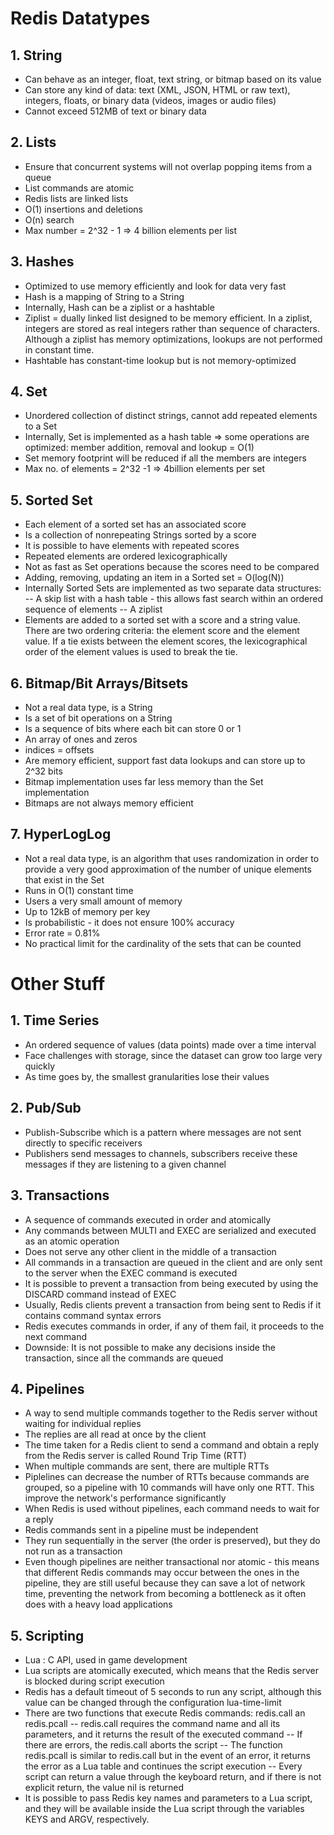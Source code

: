 # Redis Datatypes

## 1. String
- Can behave as an integer, float, text string, or bitmap based on its value
- Can store any kind of data: text (XML, JSON, HTML or raw text), integers, floats, or binary data (videos, images or audio files)
- Cannot exceed 512MB of text or binary data

## 2. Lists
- Ensure that concurrent systems will not overlap popping items from a queue
- List commands are atomic
- Redis lists are linked lists
- O(1) insertions and deletions
- O(n) search
- Max number = 2^32 - 1 => 4 billion elements per list

## 3. Hashes
- Optimized to use memory efficiently and look for data very fast
- Hash is a mapping of String to a String
- Internally, Hash can be a ziplist or a hashtable
- Ziplist = dually linked list designed to be memory efficient. In a ziplist, integers are stored as real integers rather than sequence of characters. Although a ziplist has memory optimizations, lookups are not performed in constant time.
- Hashtable has constant-time lookup but is not memory-optimized

## 4. Set
- Unordered collection of distinct strings, cannot add repeated elements to a Set
- Internally, Set is implemented as a hash table => some operations are optimized: member addition, removal and lookup = O(1)
- Set memory footprint will be reduced if all the members are integers
- Max no. of elements = 2^32 -1 => 4billion elements per set

## 5. Sorted Set
- Each element of a sorted set has an associated score
- Is a collection of nonrepeating Strings sorted by a score
- It is possible to have elements with repeated scores
- Repeated elements are ordered lexicographically
- Not as fast as Set operations because the scores need to be compared
- Adding, removing, updating an item in a Sorted set = O(log(N))
- Internally Sorted Sets are implemented as two separate data structures:
-- A skip list with a hash table - this allows fast search within an ordered sequence of elements
-- A ziplist
- Elements are added to a sorted set with a score and a string value. There are two ordering criteria: the element score and the element value. If a tie exists between the element scores, the lexicographical order of the element values is used to break the tie.

## 6. Bitmap/Bit Arrays/Bitsets
- Not a real data type, is a String
- Is a set of bit operations on a String
- Is a sequence of bits where each bit can store 0 or 1
- An array of ones and zeros
- indices = offsets
- Are memory efficient, support fast data lookups and can store up to 2^32 bits
- Bitmap implementation uses far less memory than the Set implementation
- Bitmaps are not always memory efficient

## 7. HyperLogLog
- Not a real data type, is an algorithm that uses randomization in order to provide a very good approximation of the number of unique elements that exist in the Set
- Runs in O(1) constant time
- Users a very small amount of memory
- Up to 12kB of memory per key
- Is probabilistic - it does not ensure 100% accuracy
- Error rate = 0.81%
- No practical limit for the cardinality of the sets that can be counted

# Other Stuff

## 1. Time Series
- An ordered sequence of values (data points) made over a time interval
- Face challenges with storage, since the dataset can grow too large very quickly
- As time goes by, the smallest granularities lose their values


## 2. Pub/Sub
- Publish-Subscribe which is a pattern where messages are not sent directly to specific receivers
- Publishers send messages to channels, subscribers receive these messages if they are listening to a given channel

## 3. Transactions
- A sequence of commands executed in order and atomically
- Any commands between MULTI and EXEC are serialized and executed as an atomic operation
- Does not serve any other client in the middle of a transaction
- All commands in a transaction are queued in the client and are only sent to the server when the EXEC command is executed
- It is possible to prevent a transaction from being executed by using the DISCARD command instead of EXEC
- Usually, Redis clients prevent a transaction from being sent to Redis if it contains command syntax errors
- Redis executes commands in order, if any of them fail, it proceeds to the next command
- Downside: It is not possible to make any decisions inside the transaction, since all the commands are queued

## 4. Pipelines
- A way to send multiple commands together to the Redis server without waiting for individual replies
- The replies are all read at once by the client
- The time taken for a Redis client to send a command and obtain a reply from the Redis server is called Round Trip Time (RTT)
- When multiple commands are sent, there are multiple RTTs
- Piplelines can decrease the number of RTTs because commands are grouped, so a pipeline with 10 commands will have only one RTT. This improve the network's performance significantly
- When Redis is used without pipelines, each command needs to wait for a reply
- Redis commands sent in a pipeline must be independent
- They run sequentially in the server (the order is preserved), but they do not run as a transaction
- Even though pipelines are neither transactional nor atomic - this means that different Redis commands may occur between the ones in the pipeline, they are still useful because they can save a lot of network time, preventing the network from becoming a bottleneck as it often does with a heavy load applications

## 5. Scripting
- Lua : C API, used in game development
- Lua scripts are atomically executed, which means that the Redis server is blocked during script execution
- Redis has a default timeout of 5 seconds to run any script, although this value can be changed through the configuration lua-time-limit
- There are two functions that execute Redis commands: redis.call an redis.pcall
-- redis.call requires the command name and all its parameters, and it returns the result of the executed command
-- If there are errors, the redis.call aborts the script
-- The function redis.pcall is similar to redis.call but in the event of an error, it returns the error as a Lua table and continues the script execution
-- Every script can return a value through the keyboard return, and if there is not explicit return, the value nil is returned
- It is possible to pass Redis key names and parameters to a Lua script, and they will be available inside the Lua script through the variables KEYS and ARGV, respectively.
